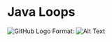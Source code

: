 # Java Loops
![GitHub Logo](https://testiranje.rs/wp-content/uploads/2020/11/QA_Smiley_By_Mrg.png)
Format: ![Alt Text](url)

